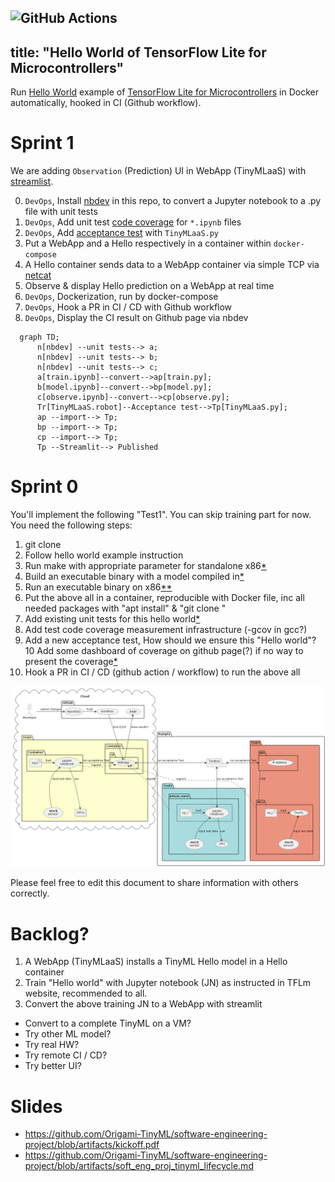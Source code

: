 ![GitHub Actions](https://github.com/Origami-TinyML/tflm_hello_world/workflows/workflow/badge.svg)
---
title: "Hello World of TensorFlow Lite for Microcontrollers"
---
Run [Hello World](https://github.com/tensorflow/tflite-micro/tree/main/tensorflow/lite/micro/examples/hello_world)
example of [TensorFlow Lite for Microcontrollers](https://www.tensorflow.org/lite/microcontrollers/get_started_low_level)
in Docker automatically, hooked in CI (Github workflow).

#  Sprint 1
We are adding `Observation` (Prediction) UI in WebApp (TinyMLaaS) with [streamlist](https://streamlit.io/).

0. `DevOps`, Install [nbdev](https://nbdev.fast.ai/) in this repo, to convert a Jupyter notebook to a .py file with unit tests
1. `DevOps`, Add unit test [code coverage](https://pete88b.github.io/decision_tree/test_coverage/) for `*.ipynb` files
2. `DevOps`, Add [acceptance test](https://blog.devgenius.io/testing-streamlit-a1f1fd48ce8f) with `TinyMLaaS.py`
4. Put a WebApp and a Hello respectively in a container within `docker-compose`
5. A Hello container sends data to a WebApp container via simple TCP via [netcat](https://quickref.me/nc)
7. Observe & display Hello prediction on a WebApp at real time
9. `DevOps`, Dockerization, run by docker-compose
10. `DevOps`, Hook a PR in CI / CD with Github workflow
11. `DevOps`, Display the CI result on Github page via nbdev

```mermaid
  graph TD;
      n[nbdev] --unit tests--> a;
      n[nbdev] --unit tests--> b;
      n[nbdev] --unit tests--> c;
      a[train.ipynb]--convert-->ap[train.py];
      b[model.ipynb]--convert-->bp[model.py];
      c[observe.ipynb]--convert-->cp[observe.py];
      Tr[TinyMLaaS.robot]--Acceptance test-->Tp[TinyMLaaS.py];
      ap --import--> Tp;
      bp --import--> Tp;
      cp --import--> Tp;
      Tp --Streamlit--> Published
```
  

# Sprint 0
You'll implement the following "Test1".
You can skip training part for now. You need the following steps:

1. git clone <TensorFlow repo>
2. Follow hello world example instruction
3. Run make with appropriate parameter for standalone x86[*](https://www.tensorflow.org/lite/microcontrollers/library#generate_projects_for_other_platforms)
4. Build an executable binary with a model compiled in[*](https://github.com/ehirdoy/tflm)
5. Run an executable binary on x86[*](https://www.tensorflow.org/lite/microcontrollers/library#build_binaries)[*](https://asciinema.org/a/552162)
6. Put the above all in a container, reproducible with Docker file, inc all needed packages with "apt install" & "git clone <TensorFlow repo>" 
7. Add existing unit tests for this hello world[*](https://www.tensorflow.org/lite/microcontrollers/library#run_the_tests)
8. Add test code coverage measurement infrastructure (-gcov in gcc?)
9. Add a new acceptance test, How should we ensure this "Hello world"?
10 Add some dashboard of coverage on github page(?) if no way to present the coverage[*](https://quarto.org/docs/publishing/github-pages.html)
11. Hook a PR in CI / CD (github action / workflow) to run the above all

![](tdd.png)

Please feel free to edit this document to share information with others correctly.

# Backlog?
1. A WebApp (TinyMLaaS) installs a TinyML Hello model in a Hello container  
2. Train "Hello world" with Jupyter notebook (JN) as instructed in TFLm website, recommended to all.
3. Convert the above training JN to a WebApp with streamlit
- Convert to a complete TinyML on a VM?  
- Try other ML model?
- Try real HW?
- Try remote CI / CD?
- Try better UI?



# Slides
- https://github.com/Origami-TinyML/software-engineering-project/blob/artifacts/kickoff.pdf
- https://github.com/Origami-TinyML/software-engineering-project/blob/artifacts/soft_eng_proj_tinyml_lifecycle.md
